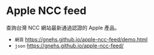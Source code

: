 # Apple NCC feed
查詢台灣 NCC 網站最新通過認證的 Apple 產品。

- `網頁` https://gnehs.github.io/apple-ncc-feed/demo.html
- `json` https://gnehs.github.io/apple-ncc-feed/
